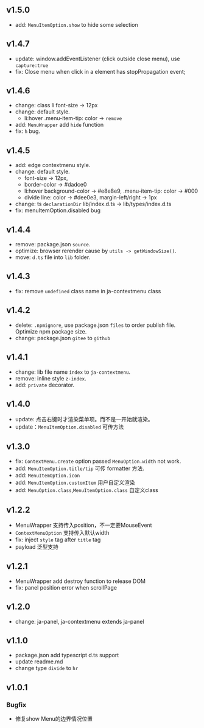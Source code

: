 ## v1.5.0
* add: `MenuItemOption.show` to hide some selection
## v1.4.7
* update: window.addEventListener (click outside close menu), use `capture:true` 
* fix: Close menu when click in a element has stopPropagation event; 
## v1.4.6
* change: class li font-size -> 12px
* change: default style.
    * li:hover .menu-item-tip: color -> `remove`
* add: `MenuWrapper` add `hide` function
* fix: `h` bug.
## v1.4.5
* add: edge contextmenu style.
* change: default style.
    * font-size -> 12px,
    * border-color -> #dadce0
    * li:hover background-color -> #e8e8e9, .menu-item-tip: color -> #000
    * divide line: color -> #dee0e3, margin-left/right -> 1px
* change: ts `declarationDir` lib/index.d.ts -> lib/types/index.d.ts
* fix: menuItemOption.disabled bug
## v1.4.4
* remove: package.json `source`.
* optimize: browser rerender cause by `utils -> getWindowSize()`.
* move: `d.ts` file into `lib` folder.
## v1.4.3
* fix: remove `undefined` class name in ja-contextmenu class
## v1.4.2
* delete: `.npmignore`, use package.json `files` to order publish file. Optimize npm package size.
* change: package.json `gitee` to `github`
## v1.4.1
* change: lib file name `index` to `ja-contextmenu`.
* remove: inline style `z-index`.
* add: `private` decorator.
## v1.4.0
* update: 点击右键时才渲染菜单项。而不是一开始就渲染。
* update：`MenuItemOption.disabled` 可传方法
## v1.3.0
* fix: `ContextMenu.create` option passed `MenuOption.width` not work.
* add: `MenuItemOption.title/tip` 可传 formatter 方法.
* add: `MenuItemOption.icon`
* add: `MenuItemOption.customItem` 用户自定义渲染
* add: `MenuOption.class`,`MenuItemOption.class` 自定义class
## v1.2.2
* MenuWrapper 支持传入position，不一定要MouseEvent
* `ContextMenuOption` 支持传入默认width
* fix: inject `style` tag after `title` tag
* payload 泛型支持
## v1.2.1
* MenuWrapper add destroy function to release DOM
* fix: panel position error when scrollPage
## v1.2.0
*  change: ja-panel, ja-contextmenu extends ja-panel
## v1.1.0
* package.json add typescript d.ts support
* update readme.md
* change type `divide` to `hr`
## v1.0.1
### Bugfix
* 修复show Menu的边界情况位置